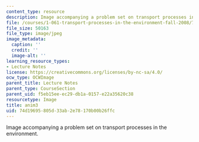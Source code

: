 ```yaml
---
content_type: resource
description: Image accompanying a problem set on transport processes in the environment.
file: /courses/1-061-transport-processes-in-the-environment-fall-2008/74d19695805d33ab2e78170b00b26ffc_anim3.jpg
file_size: 50163
file_type: image/jpeg
image_metadata:
  caption: ''
  credit: ''
  image-alt: ''
learning_resource_types:
- Lecture Notes
license: https://creativecommons.org/licenses/by-nc-sa/4.0/
ocw_type: OCWImage
parent_title: Lecture Notes
parent_type: CourseSection
parent_uid: f5eb15ee-ec29-db1a-0157-e22a35620c38
resourcetype: Image
title: anim3
uid: 74d19695-805d-33ab-2e78-170b00b26ffc
---
```

Image accompanying a problem set on transport processes in the environment.
